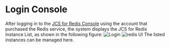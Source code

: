 # Login Console

After logging in to the [JCS for Redis Console](https://redis-console.jdcloud.com/redis) using the account that purchased the Redis service, the system displays the JCS for Redis Instance List, as shown in the following figure:
 ![Login](https://github.com/jdcloudcom/cn/blob/master/image/Redis/login1.PNG)
 ![redis UI](https://github.com/jdcloudcom/en/blob/translationUse/image/Redis/login2.jpg)
The listed instances can be managed here.

